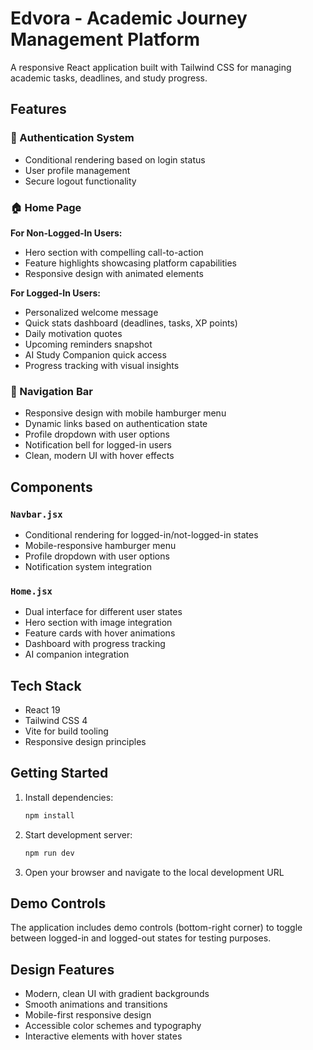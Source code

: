 # Edvora - Academic Journey Management Platform

A responsive React application built with Tailwind CSS for managing academic tasks, deadlines, and study progress.

## Features

### 🔐 Authentication System
- Conditional rendering based on login status
- User profile management
- Secure logout functionality

### 🏠 Home Page
**For Non-Logged-In Users:**
- Hero section with compelling call-to-action
- Feature highlights showcasing platform capabilities
- Responsive design with animated elements

**For Logged-In Users:**
- Personalized welcome message
- Quick stats dashboard (deadlines, tasks, XP points)
- Daily motivation quotes
- Upcoming reminders snapshot
- AI Study Companion quick access
- Progress tracking with visual insights

### 🧭 Navigation Bar
- Responsive design with mobile hamburger menu
- Dynamic links based on authentication state
- Profile dropdown with user options
- Notification bell for logged-in users
- Clean, modern UI with hover effects

## Components

### `Navbar.jsx`
- Conditional rendering for logged-in/not-logged-in states
- Mobile-responsive hamburger menu
- Profile dropdown with user options
- Notification system integration

### `Home.jsx`
- Dual interface for different user states
- Hero section with image integration
- Feature cards with hover animations
- Dashboard with progress tracking
- AI companion integration

## Tech Stack
- React 19
- Tailwind CSS 4
- Vite for build tooling
- Responsive design principles

## Getting Started

1. Install dependencies:
   ```bash
   npm install
   ```

2. Start development server:
   ```bash
   npm run dev
   ```

3. Open your browser and navigate to the local development URL

## Demo Controls
The application includes demo controls (bottom-right corner) to toggle between logged-in and logged-out states for testing purposes.

## Design Features
- Modern, clean UI with gradient backgrounds
- Smooth animations and transitions
- Mobile-first responsive design
- Accessible color schemes and typography
- Interactive elements with hover states
